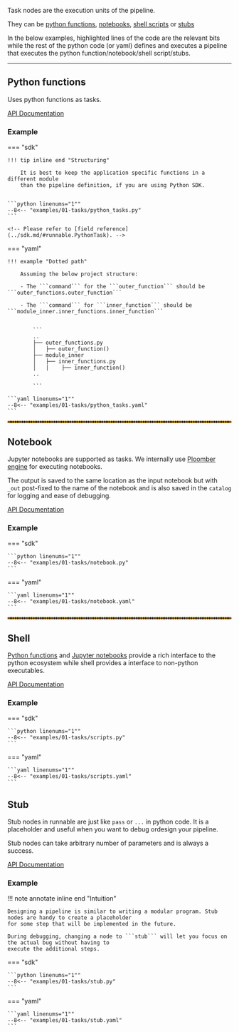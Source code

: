 Task nodes are the execution units of the pipeline.

They can be [python functions](#python_functions), [notebooks](#notebook),
[shell scripts](#shell) or [stubs](#stub)

In the below examples, highlighted lines of the code are the relevant bits while
the rest of the python code (or yaml) defines and executes a pipeline that executes
the python function/notebook/shell script/stubs.


---

## Python functions

Uses python functions as tasks.

[API Documentation](../reference.md/#pythontask)

### Example

=== "sdk"

    !!! tip inline end "Structuring"

        It is best to keep the application specific functions in a different module
        than the pipeline definition, if you are using Python SDK.


    ```python linenums="1""
    --8<-- "examples/01-tasks/python_tasks.py"
    ```

    <!-- Please refer to [field reference](../sdk.md/#runnable.PythonTask). -->

=== "yaml"

    !!! example "Dotted path"

        Assuming the below project structure:

        - The ```command``` for the ```outer_function``` should be ```outer_functions.outer_function```

        - The ```command``` for ```inner_function``` should be ```module_inner.inner_functions.inner_function```


            ```
            ..
            ├── outer_functions.py
            │   ├── outer_function()
            ├── module_inner
            │   ├── inner_functions.py
            │   |    ├── inner_function()
            ..

            ```

    ```yaml linenums="1""
    --8<-- "examples/01-tasks/python_tasks.yaml"
    ```



<hr style="border:2px dotted orange">

## Notebook


Jupyter notebooks are supported as tasks. We internally use
[Ploomber engine](https://github.com/ploomber/ploomber-engine) for executing notebooks.

The output is saved to the same location as the input notebook but with ```_out``` post-fixed to
the name of the notebook and is also saved in the ```catalog``` for logging and ease of debugging.

[API Documentation](../reference.md/#notebooktask)

### Example

=== "sdk"

    ```python linenums="1""
    --8<-- "examples/01-tasks/notebook.py"
    ```

=== "yaml"

    ```yaml linenums="1""
    --8<-- "examples/01-tasks/notebook.yaml"
    ```



<hr style="border:2px dotted orange">

## Shell

[Python functions](#python_functions) and [Jupyter notebooks](#notebook) provide a rich interface to the python
ecosystem while shell provides a interface to non-python executables.

[API Documentation](../reference.md/#shelltask)

### Example

=== "sdk"

    ```python linenums="1""
    --8<-- "examples/01-tasks/scripts.py"
    ```

=== "yaml"

    ```yaml linenums="1""
    --8<-- "examples/01-tasks/scripts.yaml"
    ```


## Stub

Stub nodes in runnable are just like ```pass``` or ```...``` in python code.
It is a placeholder and useful when you want to debug ordesign your pipeline.

Stub nodes can take arbitrary number of parameters and is always a success.

[API Documentation](../reference.md/#stub)

### Example

!!! note annotate inline end "Intuition"

    Designing a pipeline is similar to writing a modular program. Stub nodes are handy to create a placeholder
    for some step that will be implemented in the future.

    During debugging, changing a node to ```stub``` will let you focus on the actual bug without having to
    execute the additional steps.


=== "sdk"

    ```python linenums="1""
    --8<-- "examples/01-tasks/stub.py"
    ```

=== "yaml"

    ```yaml linenums="1""
    --8<-- "examples/01-tasks/stub.yaml"
    ```
